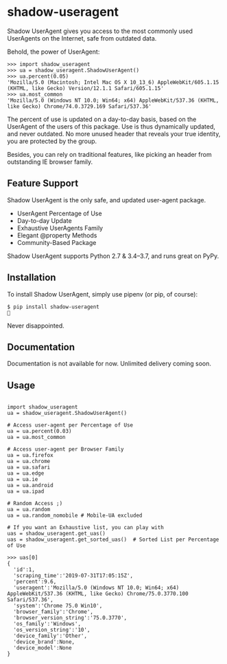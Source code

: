 shadow-useragent
==============

Shadow UserAgent gives you access to the most commonly used UserAgents on the Internet, safe from outdated data.

Behold, the power of UserAgent: 
```python3
>>> import shadow_useragent
>>> ua = shadow_useragent.ShadowUserAgent()
>>> ua.percent(0.05)
'Mozilla/5.0 (Macintosh; Intel Mac OS X 10_13_6) AppleWebKit/605.1.15 (KHTML, like Gecko) Version/12.1.1 Safari/605.1.15'
>>> ua.most_common
'Mozilla/5.0 (Windows NT 10.0; Win64; x64) AppleWebKit/537.36 (KHTML, like Gecko) Chrome/74.0.3729.169 Safari/537.36'
```

The percent of use is updated on a day-to-day basis, based on the UserAgent of the users of this package. Use is thus dynamically updated, and never outdated. No more unused header that reveals your true identity, you are protected by the group.

Besides, you can rely on traditional features, like picking an header from outstanding IE browser family.


Feature Support
------------

Shadow UserAgent is the only safe, and updated user-agent package.

* UserAgent Percentage of Use
* Day-to-day Update
* Exhaustive UserAgents Family
* Elegant @property Methods
* Community-Based Package

Shadow UserAgent supports Python 2.7 & 3.4–3.7, and runs great on PyPy.

Installation
------------

To install Shadow UserAgent, simply use pipenv (or pip, of course):

```shell
$ pip install shadow-useragent
👻  
```

Never disappointed.

Documentation
-----
Documentation is not available for now. Unlimited delivery coming soon.


Usage
-----
```python3

import shadow_useragent 
ua = shadow_useragent.ShadowUserAgent()

# Access user-agent per Percentage of Use
ua = ua.percent(0.03) 
ua = ua.most_common

# Access user-agent per Browser Family
ua = ua.firefox 
ua = ua.chrome 
ua = ua.safari 
ua = ua.edge 
ua = ua.ie
ua = ua.android
ua = ua.ipad

# Random Access ;)
ua = ua.random
ua = ua.random_nomobile # Mobile-UA excluded

# If you want an Exhaustive list, you can play with
uas = shadow_useragent.get_uas()
uas = shadow_useragent.get_sorted_uas()  # Sorted List per Percentage of Use

>>> uas[0]
{
  'id':1,
  'scraping_time':'2019-07-31T17:05:15Z',
  'percent':9.6,
  'useragent':'Mozilla/5.0 (Windows NT 10.0; Win64; x64) AppleWebKit/537.36 (KHTML, like Gecko) Chrome/75.0.3770.100 Safari/537.36',
  'system':'Chrome 75.0 Win10',
  'browser_family':'Chrome',
  'browser_version_string':'75.0.3770',
  'os_family':'Windows',
  'os_version_string':'10',
  'device_family':'Other',
  'device_brand':None,
  'device_model':None
}


